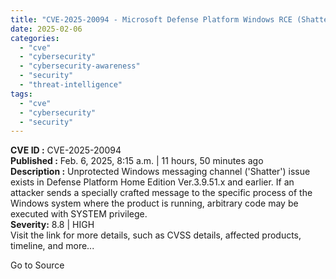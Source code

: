 ```yaml
---
title: "CVE-2025-20094 - Microsoft Defense Platform Windows RCE (Shatter)"
date: 2025-02-06
categories: 
  - "cve"
  - "cybersecurity"
  - "cybersecurity-awareness"
  - "security"
  - "threat-intelligence"
tags: 
  - "cve"
  - "cybersecurity"
  - "security"
---
```


**CVE ID :** CVE-2025-20094  
**Published :** Feb. 6, 2025, 8:15 a.m. | 11 hours, 50 minutes ago  
**Description :** Unprotected Windows messaging channel ('Shatter') issue exists in Defense Platform Home Edition Ver.3.9.51.x and earlier. If an attacker sends a specially crafted message to the specific process of the Windows system where the product is running, arbitrary code may be executed with SYSTEM privilege.  
**Severity:** 8.8 | HIGH  
Visit the link for more details, such as CVSS details, affected products, timeline, and more...

Go to Source
